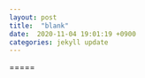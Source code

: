 ```yaml
---
layout: post
title:  "blank"
date:  2020-11-04 19:01:19 +0900 
categories: jekyll update
---
```


=====
